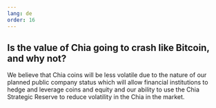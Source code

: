 ```yaml
---
lang: de
order: 16
---
```


Is the value of Chia going to crash like Bitcoin, and why not?
-----------------------

We believe that Chia coins will be less volatile due to the nature of our planned public company status which will allow financial institutions to hedge and leverage coins and equity and our ability to use the Chia Strategic Reserve to reduce volatility in the Chia in the market.
